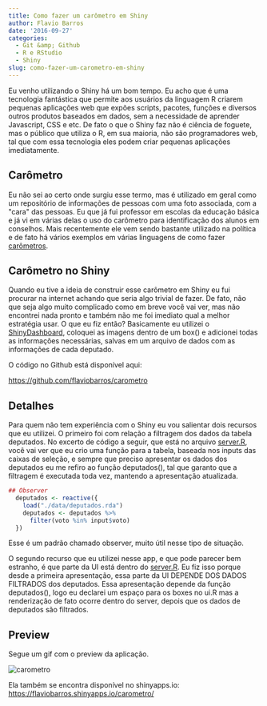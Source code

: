```yaml
---
title: Como fazer um carômetro em Shiny
author: Flavio Barros
date: '2016-09-27'
categories:
  - Git &amp; Github
  - R e RStudio
  - Shiny
slug: como-fazer-um-carometro-em-shiny
---
```


Eu venho utilizando o Shiny há um bom tempo. Eu acho que é uma tecnologia fantástica que permite aos usuários da linguagem R criarem pequenas aplicações web que expões scripts, pacotes, funções e diversos outros produtos baseados em dados, sem a necessidade de aprender Javascript, CSS e etc. De fato o que o Shiny faz não é ciência de foguete, mas o público que utiliza o R, em sua maioria, não são programadores web, tal que com essa tecnologia eles podem criar pequenas aplicações imediatamente.

## Carômetro

Eu não sei ao certo onde surgiu esse termo, mas é utilizado em geral como um repositório de informações de pessoas com uma foto associada, com a "cara" das pessoas. Eu que já fui professor em escolas da educação básica e já vi em várias delas o uso do carômetro para identificação dos alunos em conselhos. Mais recentemente ele vem sendo bastante utilizado na política e de fato há vários exemplos em várias linguagens de como fazer [carômetros](https://github.com/germanocorrea/carometro).

## Carômetro no Shiny

Quando eu tive a ideia de construir esse carômetro em Shiny eu fui procurar na internet achando que seria algo trivial de fazer. De fato, não que seja algo muito complicado como em breve você vai ver, mas não encontrei nada pronto e também não me foi imediato qual a melhor estratégia usar. O que eu fiz então? Basicamente eu utilizei o [ShinyDashboard](https://rstudio.github.io/shinydashboard/), coloquei as imagens dentro de um box() e adicionei todas as informações necessárias, salvas em um arquivo de dados com as informações de cada deputado.

O código no Github está disponível aqui:

<https://github.com/flaviobarros/carometro>

## Detalhes

Para quem não tem experiência com o Shiny eu vou salientar dois recursos que eu utilizei. O primeiro foi com relação a filtragem dos dados da tabela deputados. No excerto de código a seguir, que está no arquivo [server.R](https://github.com/flaviobarros/carometro/blob/master/server.R), você vai ver que eu crio uma função para a tabela, baseada nos inputs das caixas de seleção, e sempre que preciso apresentar os dados dos deputados eu me refiro ao função deputados(), tal que garanto que a filtragem é executada toda vez, mantendo a apresentação atualizada.

```r
## Observer
  deputados <- reactive({
    load("./data/deputados.rda")
    deputados <- deputados %>%
      filter(voto %in% input$voto)
  })
```

Esse é um padrão chamado observer, muito útil nesse tipo de situação.

O segundo recurso que eu utilizei nesse app, e que pode parecer bem estranho, é que parte da UI está dentro do [server.R](https://github.com/flaviobarros/carometro/blob/master/server.R). Eu fiz isso porque desde a primeira apresentação, essa parte da UI DEPENDE DOS DADOS FILTRADOS dos deputados. Essa apresentação depende da função deputados(), logo eu declarei um espaço para os boxes no ui.R mas a renderização de fato ocorre dentro do server, depois que os dados de deputados são filtrados.

## Preview

Segue um gif com o preview da aplicação.

![carometro](https://www.rmining.net/wp-content/uploads/2016/09/anim.gif)

Ela também se encontra disponível no shinyapps.io: <https://flaviobarros.shinyapps.io/carometro/>
